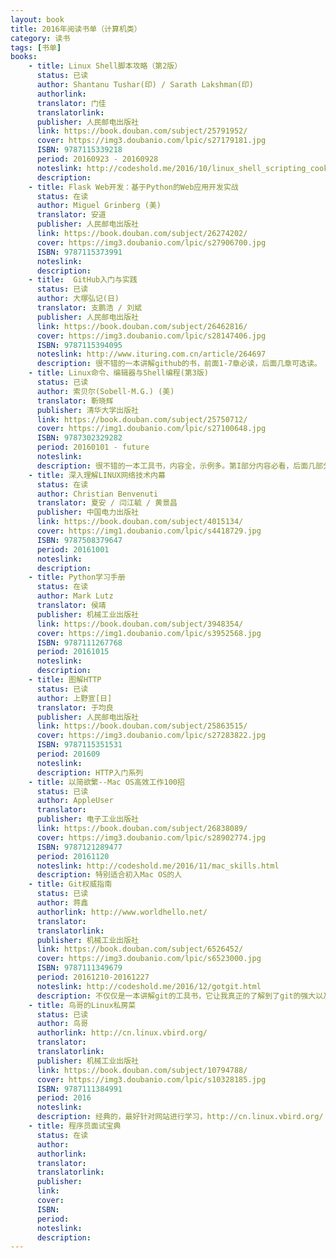 ```yaml
---
layout: book
title: 2016年阅读书单（计算机类）
category: 读书
tags: [书单]
books:
    - title: Linux Shell脚本攻略（第2版）
      status: 已读 
      author: Shantanu Tushar(印) / Sarath Lakshman(印)
      authorlink:
      translator: 门佳
      translatorlink: 
      publisher: 人民邮电出版社
      link: https://book.douban.com/subject/25791952/          
      cover: https://img3.doubanio.com/lpic/s27179181.jpg
      ISBN: 9787115339218
      period: 20160923 - 20160928
      noteslink: http://codeshold.me/2016/10/linux_shell_scripting_cookbook_0.html
      description: 
    - title: Flask Web开发：基于Python的Web应用开发实战
      status: 在读
      author: Miguel Grinberg (美)
      translator: 安道 
      publisher: 人民邮电出版社
      link: https://book.douban.com/subject/26274202/          
      cover: https://img3.doubanio.com/lpic/s27906700.jpg
      ISBN: 9787115373991
      noteslink: 
      description: 
    - title:  GitHub入门与实践 
      status: 已读
      author: 大塚弘记(日)
      translator: 支鹏浩 / 刘斌
      publisher: 人民邮电出版社
      link: https://book.douban.com/subject/26462816/
      cover: https://img3.doubanio.com/lpic/s28147406.jpg
      ISBN: 9787115394095
      noteslink: http://www.ituring.com.cn/article/264697
      description: 很不错的一本讲解github的书，前面1-7章必读，后面几章可选读。
    - title: Linux命令、编辑器与Shell编程(第3版)
      status: 已读
      author: 索贝尔(Sobell·M.G.) (美)
      translator: 靳晓辉
      publisher: 清华大学出版社
      link: https://book.douban.com/subject/25750712/
      cover: https://img1.doubanio.com/lpic/s27100648.jpg
      ISBN: 9787302329282
      period: 20160101 - future
      noteslink: 
      description: 很不错的一本工具书，内容全，示例多。第I部分内容必看，后面几部分选读，在需要深入使用时再细致阅读，如sed命令，wget命令等等
    - title: 深入理解LINUX网络技术内幕
      status: 在读
      author: Christian Benvenuti 
      translator: 夏安 / 闫江毓 / 黄景昌 
      publisher: 中国电力出版社
      link: https://book.douban.com/subject/4015134/
      cover: https://img1.doubanio.com/lpic/s4418729.jpg
      ISBN: 9787508379647
      period: 20161001
      noteslink: 
      description: 
    - title: Python学习手册
      status: 在读
      author: Mark Lutz
      translator: 侯靖 
      publisher: 机械工业出版社
      link: https://book.douban.com/subject/3948354/
      cover: https://img1.doubanio.com/lpic/s3952568.jpg
      ISBN: 9787111267768
      period: 20161015
      noteslink: 
      description: 
    - title: 图解HTTP
      status: 已读
      author: 上野宣[日]
      translator: 于均良 
      publisher: 人民邮电出版社
      link: https://book.douban.com/subject/25863515/
      cover: https://img3.doubanio.com/lpic/s27283822.jpg
      ISBN: 9787115351531
      period: 201609
      noteslink: 
      description: HTTP入门系列
    - title: 以简欲繁--Mac OS高效工作100招
      status: 已读
      author: AppleUser
      translator: 
      publisher: 电子工业出版社
      link: https://book.douban.com/subject/26838089/
      cover: https://img3.doubanio.com/lpic/s28902774.jpg
      ISBN: 9787121289477
      period: 20161120
      noteslink: http://codeshold.me/2016/11/mac_skills.html
      description: 特别适合初入Mac OS的人
    - title: Git权威指南
      status: 已读
      author: 蒋鑫
      authorlink: http://www.worldhello.net/
      translator: 
      translatorlink: 
      publisher: 机械工业出版社
      link: https://book.douban.com/subject/6526452/
      cover: https://img3.doubanio.com/lpic/s6523000.jpg
      ISBN: 9787111349679
      period: 20161210-20161227
      noteslink: http://codeshold.me/2016/12/gotgit.html
      description: 不仅仅是一本讲解git的工具书，它让我真正的了解到了git的强大以及其巧妙的设计。书的内容很丰盛，近600页，自己跳过了31章，32章。
    - title: 鸟哥的Linux私房菜
      status: 已读
      author: 鸟哥
      authorlink: http://cn.linux.vbird.org/
      translator: 
      translatorlink: 
      publisher: 机械工业出版社
      link: https://book.douban.com/subject/10794788/
      cover: https://img3.doubanio.com/lpic/s10328185.jpg
      ISBN: 9787111384991
      period: 2016
      noteslink: 
      description: 经典的，最好针对网站进行学习，http://cn.linux.vbird.org/ 已经有了CentOS7版本。
    - title: 程序员面试宝典
      status: 在读
      author: 
      authorlink: 
      translator: 
      translatorlink: 
      publisher: 
      link: 
      cover: 
      ISBN: 
      period: 
      noteslink: 
      description: 
---
```

